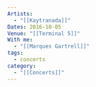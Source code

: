 ```yaml
---
Artists:
  - "[[Kaytranada]]"
Dates: 2016-10-05
Venue: "[[Terminal 5]]"
With me:
  - "[[Marques Gartrell]]"
tags:
  - concerts
category:
  - "[[Concerts]]"
---
```

